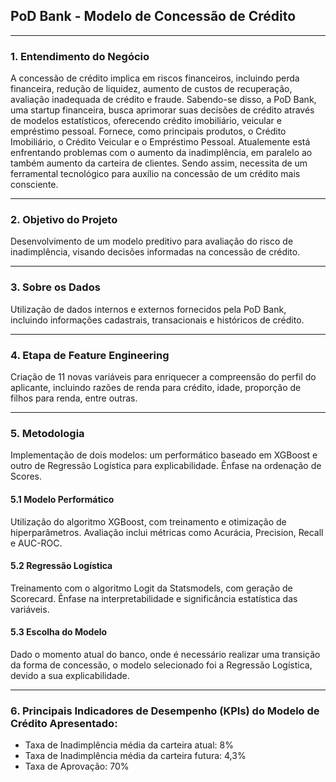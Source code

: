 ## PoD Bank - Modelo de Concessão de Crédito

---

### 1. Entendimento do Negócio
A concessão de crédito implica em riscos financeiros, incluindo perda financeira, redução de liquidez, aumento de custos de recuperação, avaliação inadequada de crédito e fraude.
Sabendo-se disso, a PoD Bank, uma startup financeira, busca aprimorar suas decisões de crédito através de modelos estatísticos, oferecendo crédito imobiliário, veicular e empréstimo pessoal.
Fornece, como principais produtos, o Crédito Imobiliário, o Crédito Veicular e o Empréstimo Pessoal. Atualemente está enfrentando problemas com o aumento da inadimplência, 
em paralelo ao também aumento da carteira de clientes. Sendo assim, necessita de um ferramental tecnológico para auxílio na concessão de um crédito mais consciente.

---

### 2. Objetivo do Projeto
Desenvolvimento de um modelo preditivo para avaliação do risco de inadimplência, visando decisões informadas na concessão de crédito.

---

### 3. Sobre os Dados
Utilização de dados internos e externos fornecidos pela PoD Bank, incluindo informações cadastrais, transacionais e históricos de crédito.

---

### 4. Etapa de Feature Engineering
Criação de 11 novas variáveis para enriquecer a compreensão do perfil do aplicante, incluindo razões de renda para crédito, idade, proporção de filhos para renda, entre outras.

---

### 5. Metodologia
Implementação de dois modelos: um performático baseado em XGBoost e outro de Regressão Logística para explicabilidade. Ênfase na ordenação de Scores.


#### 5.1 Modelo Performático
Utilização do algoritmo XGBoost, com treinamento e otimização de hiperparâmetros. Avaliação inclui métricas como Acurácia, Precision, Recall e AUC-ROC.


#### 5.2 Regressão Logística
Treinamento com o algoritmo Logit da Statsmodels, com geração de Scorecard. Ênfase na interpretabilidade e significância estatística das variáveis.


#### 5.3 Escolha do Modelo
Dado o momento atual do banco, onde é necessário realizar uma transição da forma de concessão, o modelo selecionado foi a Regressão Logística, devido a sua explicabilidade.

---

### 6. Principais Indicadores de Desempenho (KPIs) do Modelo de Crédito Apresentado:
- Taxa de Inadimplência média da carteira atual: 8%
- Taxa de Inadimplência média da carteira futura: 4,3%
- Taxa de Aprovação: 70%

